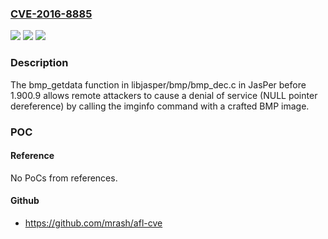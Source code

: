 ### [CVE-2016-8885](https://cve.mitre.org/cgi-bin/cvename.cgi?name=CVE-2016-8885)
![](https://img.shields.io/static/v1?label=Product&message=n%2Fa&color=blue)
![](https://img.shields.io/static/v1?label=Version&message=n%2Fa&color=blue)
![](https://img.shields.io/static/v1?label=Vulnerability&message=n%2Fa&color=brighgreen)

### Description

The bmp_getdata function in libjasper/bmp/bmp_dec.c in JasPer before 1.900.9 allows remote attackers to cause a denial of service (NULL pointer dereference) by calling the imginfo command with a crafted BMP image.

### POC

#### Reference
No PoCs from references.

#### Github
- https://github.com/mrash/afl-cve

